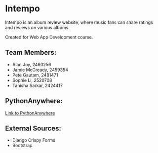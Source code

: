 # Intempo
Intempo is an album review website, where music fans can share ratings and reviews on various albums.

Created for Web App Development course.

## Team Members:
* Alan Joy, 2460256
* Jamie McCready, 2459354
* Pete Gautam, 2481471
* Sophie Li, 2520708
* Tanisha Sarkar, 2424417


## PythonAnywhere:
[Link to PythonAnywhere](www.example.com)


## External Sources:
* Django Crispy Forms
* Bootstrap